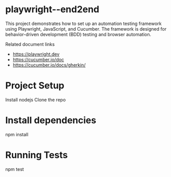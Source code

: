 # playwright--end2end
This project demonstrates how to set up an automation testing framework using Playwright, JavaScript, and Cucumber. The framework is designed for behavior-driven development (BDD) testing and browser automation.

Related document links
* https://playwright.dev
* https://cucumber.io/doc
* https://cucumber.io/docs/gherkin/

# Project Setup

Install nodejs
Clone the repo

# Install dependencies

npm install

# Running Tests

npm test